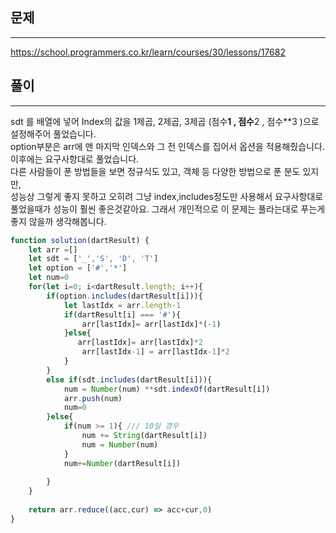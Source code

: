 ## 문제
----
https://school.programmers.co.kr/learn/courses/30/lessons/17682

## 풀이
---
sdt 를 배열에 넣어 Index의 값을 1제곱, 2제곱, 3제곱 (점수**1 , 점수**2 , 점수**3 )으로 설정해주어 풀었습니다.<br/>
option부분은 arr에 맨 마지막 인덱스와 그 전 인덱스를 집어서 옵션을 적용해줬습니다.<br/>
이후에는 요구사항대로 풀었습니다.<br/>
다른 사람들이 푼 방법들을 보면 정규식도 있고, 객체 등 다양한 방법으로 푼 분도 있지만,<br/>
성능상 그렇게 좋지 못하고 오히려 그냥 index,includes정도만 사용해서 요구사항대로 풀었을때가 성능이 훨씬 좋은것같아요. 그래서 개인적으로 이 문제는 풀라는대로 푸는게 좋지 않을까 생각해봅니다.
```jsx
function solution(dartResult) {
    let arr =[]
    let sdt = ['_','S', 'D', 'T']
    let option = ['#','*']
    let num=0
    for(let i=0; i<dartResult.length; i++){
        if(option.includes(dartResult[i])){
            let lastIdx = arr.length-1
            if(dartResult[i] === '#'){
                arr[lastIdx]= arr[lastIdx]*(-1)    
            }else{
               arr[lastIdx]= arr[lastIdx]*2    
                arr[lastIdx-1] = arr[lastIdx-1]*2
            }
        }
        else if(sdt.includes(dartResult[i])){
            num = Number(num) **sdt.indexOf(dartResult[i])
            arr.push(num)
            num=0
        }else{
            if(num >= 1){ /// 10일 경우
                num += String(dartResult[i])
                num = Number(num)
            }
            num+=Number(dartResult[i])
           
        }
    }
    
    return arr.reduce((acc,cur) => acc+cur,0)
}
```
